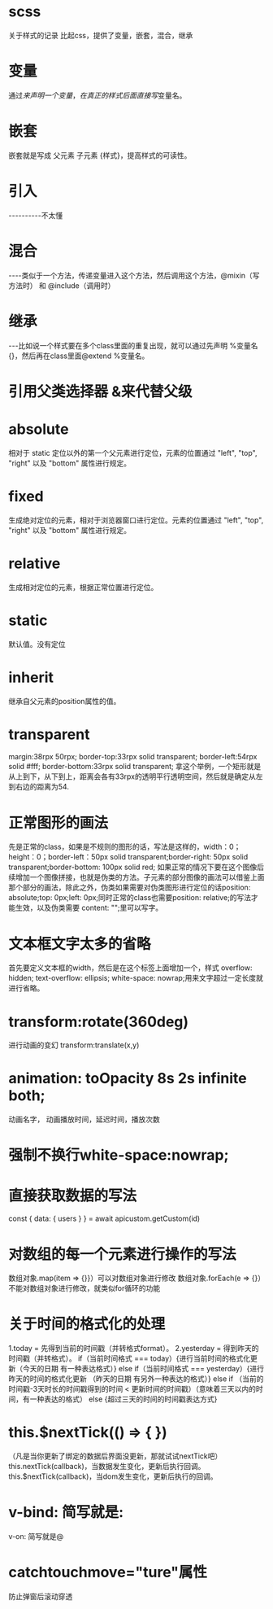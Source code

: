 # scss
关于样式的记录
比起css，提供了变量，嵌套，混合，继承
# 变量 
通过$来声明一个变量，在真正的样式后面直接写$变量名。
# 嵌套
嵌套就是写成 父元素 子元素 {样式}，提高样式的可读性。
# 引入
----------不太懂
# 混合
----类似于一个方法，传递变量进入这个方法，然后调用这个方法，@mixin（写方法时） 和 @include（调用时）
# 继承
---比如说一个样式要在多个class里面的重复出现，就可以通过先声明 %变量名{}，然后再在class里面@extend %变量名。
# 引用父类选择器 &来代替父级

# absolute
相对于 static 定位以外的第一个父元素进行定位，元素的位置通过 "left", "top", "right" 以及 "bottom" 属性进行规定。
# fixed
生成绝对定位的元素，相对于浏览器窗口进行定位。元素的位置通过 "left", "top", "right" 以及 "bottom" 属性进行规定。
# relative
生成相对定位的元素，根据正常位置进行定位。
# static 
默认值。没有定位
# inherit
继承自父元素的position属性的值。
# transparent
   margin:38rpx 50rpx;
  border-top:33rpx solid transparent;
  border-left:54rpx solid #fff;
  border-bottom:33rpx solid transparent;
  拿这个举例，一个矩形就是从上到下，从下到上，距离会各有33rpx的透明平行透明空间，然后就是确定从左到右边的距离为54.
  # 正常图形的画法
  先是正常的class，如果是不规则的图形的话，写法是这样的，width：0；height：0；border-left：50px solid transparent;border-right: 50px solid transparent;border-bottom: 100px solid red;
  如果正常的情况下要在这个图像后续增加一个图像拼接，也就是伪类的方法。子元素的部分图像的画法可以借鉴上面那个部分的画法，除此之外，伪类如果需要对伪类图形进行定位的话position: absolute;top: 0px;left: 0px;同时正常的class也需要position: relative;的写法才能生效，以及伪类需要 content: "";里可以写字。
# 文本框文字太多的省略
首先要定义文本框的width，然后是在这个标签上面增加一个，样式
overflow: hidden;
text-overflow: ellipsis;
white-space: nowrap;用来文字超过一定长度就进行省略。
# transform:rotate(360deg)
进行动画的变幻
transform:translate(x,y)

# animation: toOpacity 8s 2s infinite both;
动画名字， 动画播放时间，延迟时间，播放次数
# 强制不换行white-space:nowrap;
# 直接获取数据的写法
const { data: { users } } = await apicustom.getCustom(id)
# 对数组的每一个元素进行操作的写法
数组对象.map(item => {}}）可以对数组对象进行修改
数组对象.forEach(e => {}）不能对数组对象进行修改，就类似for循环的功能
# 关于时间的格式化的处理
1.today = 先得到当前的时间戳（并转格式format）。
2.yesterday = 得到昨天的时间戳（并转格式）。
if（当前时间格式 === today）{进行当前时间的格式化更新（今天的日期 有一种表达格式）}
else if（当前时间格式 === yesterday）{进行昨天的时间的格式化更新 （昨天的日期 有另外一种表达的格式）}
else if （当前的时间戳-3天时长的时间戳得到的时间 < 更新时间的时间戳）（意味着三天以内的时间，有一种表达的格式）
else {超过三天的时间的时间戳表达方式}
# this.$nextTick(() => { })
（凡是当你更新了绑定的数据后界面没更新，那就试试nextTick吧）
this.nextTick(callback)，当数据发生变化，更新后执行回调。
this.$nextTick(callback)，当dom发生变化，更新后执行的回调。
# v-bind: 简写就是:
v-on: 简写就是@
# catchtouchmove="ture"属性
防止弹窗后滚动穿透
